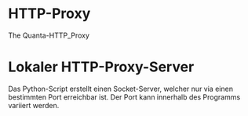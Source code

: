 # HTTP-Proxy
The Quanta-HTTP_Proxy
# Lokaler HTTP-Proxy-Server
Das Python-Script erstellt einen Socket-Server, welcher nur via einen bestimmten Port erreichbar ist. Der Port kann innerhalb des Programms variiert werden.
